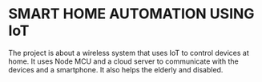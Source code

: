 # SMART HOME AUTOMATION USING IoT
The project is about a wireless system that uses IoT to control devices at home. It uses Node MCU and a cloud server to communicate with the devices and a smartphone. It also helps the elderly and disabled.

